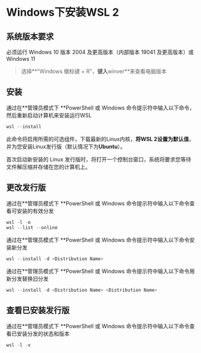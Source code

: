 # Windows下安装WSL 2

## 系统版本要求

必须运行 Windows 10 版本 2004 及更高版本（内部版本 19041 及更高版本）或 Windows 11

> 选择**"Windows 徽标键 + R"，**键入**winver**来查看电脑版本

## 安装

通过在**管理员模式下 **PowerShell 或 Windows 命令提示符中输入以下命令，然后重新启动计算机来安装运行WSL

```powershell
wsl --install
```

此命令将启用所需的可选组件，下载最新的Linux内核，**将WSL 2设置为默认值**，并为您安装Linux发行版（默认情况下为**Ubuntu**）。

首次启动新安装的 Linux 发行版时，将打开一个控制台窗口，系统将要求您等待文件解压缩并存储在您的计算机上。

## 更改发行版

通过在**管理员模式下 **PowerShell 或 Windows 命令提示符中输入以下命令查看可安装的有效分发

```powershell
wsl -l -o
wsl --list --online
```

通过在**管理员模式下 **PowerShell 或 Windows 命令提示符中输入以下命令安装新分发

```powershell
wsl --install -d <Distribution Name>
```

通过在**管理员模式下 **PowerShell 或 Windows 命令提示符中输入以下命令用新分发替换旧分发

```powershell
wsl --install -d <Distribution Name> <Distribution Name>
```

## 查看已安装发行版

通过在**管理员模式下 **PowerShell 或 Windows 命令提示符中输入以下命令查看已安装分发的状态和版本

```powershell
wsl -l -v
```